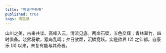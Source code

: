 ```yaml
---
title: "答谢中书书"
published: true
tags: 陶弘景
---
```


山川之美，古来共谈。高峰入云，清流见底。两岸石壁，五色交辉；青林翠竹，四时俱备。晓雾将歇，猿鸟乱鸣；夕日欲颓，沉鳞竞跃。实是欲界 (2) 之仙都。自康乐 (3) 以来，未复有能与其奇者。